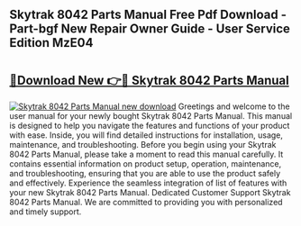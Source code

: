 ## Skytrak 8042 Parts Manual Free Pdf Download - Part-bgf New Repair Owner Guide - User Service Edition MzE04

# <h2><a href="http://bc29780.oget.top/?id=Skytrak+8042+Parts+Manual">🔗Download New 👉🔴 Skytrak 8042 Parts Manual</a></h2>

[![Skytrak 8042 Parts Manual new download](https://i.imgur.com/5g1atiW.png)](http://bc29780.oget.top/?id=Skytrak+8042+Parts+Manual)
Greetings and welcome to the user manual for your newly bought Skytrak 8042 Parts Manual. This manual is designed to help you navigate the features and functions of your product with ease. Inside, you will find detailed instructions for installation, usage, maintenance, and troubleshooting. Before you begin using your Skytrak 8042 Parts Manual, please take a moment to read this manual carefully. It contains essential information on product setup, operation, maintenance, and troubleshooting, ensuring that you are able to use the product safely and effectively. Experience the seamless integration of list of features with your new Skytrak 8042 Parts Manual. Dedicated Customer Support Skytrak 8042 Parts Manual. We are committed to providing you with personalized and timely support.
